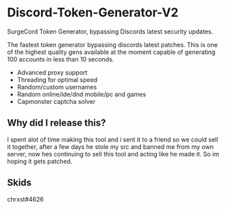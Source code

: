 # Discord-Token-Generator-V2
SurgeCord Token Generator, bypassing Discords latest security updates.

The fastest token generator bypassing discords latest patches. This is one of the highest quality gens available at the moment capable of generating 100 accounts in less than 10 seconds.

- Advanced proxy support
- Threading for optimal speed
- Random/custom usernames
- Random online/ide/dnd mobile/pc and games
- Capmonster captcha solver

## Why did I release this?
I spent alot of time making this tool and i sent it to a friend so we could sell it together, after a few days he stole my src and banned me from my own server, now hes continuing to sell this tool and acting like he made it. So im hoping it gets patched.

## Skids
chrxst#4626

